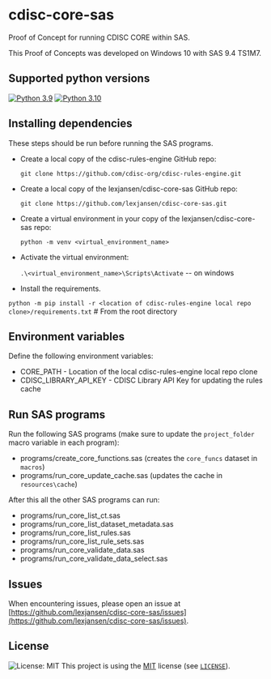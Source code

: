 # cdisc-core-sas

Proof of Concept for running CDISC CORE within SAS.

This Proof of Concepts was developed on Windows 10 with SAS 9.4 TS1M7.

## Supported python versions

[![Python 3.9](https://img.shields.io/badge/python-3.9-green.svg)](https://www.python.org/downloads/release/python-390)
[![Python 3.10](https://img.shields.io/badge/python-3.10-blue.svg)](https://www.python.org/downloads/release/python-310)

## Installing dependencies

These steps should be run before running the SAS programs.

- Create a local copy of the cdisc-rules-engine GitHub repo:

  `git clone https://github.com/cdisc-org/cdisc-rules-engine.git`

- Create a local copy of the lexjansen/cdisc-core-sas GitHub repo:

  `git clone https://github.com/lexjansen/cdisc-core-sas.git`

- Create a virtual environment in your copy of the lexjansen/cdisc-core-sas repo:

  `python -m venv <virtual_environment_name>`
- Activate the virtual environment:

  `.\<virtual_environment_name>\Scripts\Activate` -- on windows

- Install the requirements.

`python -m pip install -r <location of cdisc-rules-engine local repo clone>/requirements.txt` # From the root directory

## Environment variables

Define the following environment variables:

- CORE_PATH - Location of the local cdisc-rules-engine local repo clone
- CDISC_LIBRARY_API_KEY - CDISC Library API Key for updating the rules cache

## Run SAS programs

Run the following SAS programs (make sure to update the `project_folder` macro variable in each program):

- programs/create_core_functions.sas (creates the `core_funcs` dataset in `macros`)
- programs/run_core_update_cache.sas (updates the cache in `resources\cache`)

After this all the other SAS programs can run:

- programs/run_core_list_ct.sas
- programs/run_core_list_dataset_metadata.sas
- programs/run_core_list_rules.sas
- programs/run_core_list_rule_sets.sas
- programs/run_core_validate_data.sas
- programs/run_core_validate_data_select.sas

## Issues

When encountering issues, please open an issue at [https://github.com/lexjansen/cdisc-core-sas/issues](https://github.com/lexjansen/cdisc-core-sas/issues).

## License

![License: MIT](https://img.shields.io/badge/License-MIT-blue.svg)
This project is using the [MIT](http://www.opensource.org/licenses/MIT "The MIT License | Open Source Initiative") license (see [`LICENSE`](LICENSE)).
